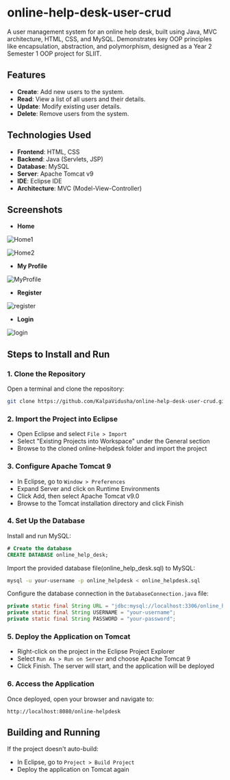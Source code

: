 # online-help-desk-user-crud
 A user management system for an online help desk, built using Java, MVC architecture, HTML, CSS, and MySQL. Demonstrates key OOP principles like encapsulation, abstraction, and polymorphism, designed as a Year 2 Semester 1 OOP project for SLIIT.

## Features

- **Create**: Add new users to the system.
- **Read**: View a list of all users and their details.
- **Update**: Modify existing user details.
- **Delete**: Remove users from the system.

## Technologies Used

- **Frontend**: HTML, CSS
- **Backend**: Java (Servlets, JSP)
- **Database**: MySQL
- **Server**: Apache Tomcat v9
- **IDE**: Eclipse IDE
- **Architecture**: MVC (Model-View-Controller)

## Screenshots

- **Home**

![Home1](https://github.com/user-attachments/assets/cd628985-c885-4f05-9bbe-c14e8ba9793c)

![Home2](https://github.com/user-attachments/assets/17d3cc99-8575-4fb4-9071-07c6e90c2e03)

- **My Profile**

![MyProfile](https://github.com/user-attachments/assets/4ca839f6-5143-4ad4-b588-bc464f76fd73)

- **Register**
  
![register](https://github.com/user-attachments/assets/e26e9517-22f3-42f9-b0e3-444da83e7714)

- **Login**
  
![login](https://github.com/user-attachments/assets/1cdc1647-bfea-4097-885d-b0f2f4e8a5a3)


## Steps to Install and Run

### 1. Clone the Repository

Open a terminal and clone the repository:

```bash
git clone https://github.com/KalpaVidusha/online-help-desk-user-crud.git
```

### 2. Import the Project into Eclipse

- Open Eclipse and select `File > Import`
- Select "Existing Projects into Workspace" under the General section
- Browse to the cloned online-helpdesk folder and import the project

### 3. Configure Apache Tomcat 9

- In Eclipse, go to `Window > Preferences`
- Expand Server and click on Runtime Environments
- Click Add, then select Apache Tomcat v9.0
- Browse to the Tomcat installation directory and click Finish

### 4. Set Up the Database

Install and run MySQL:

```sql
# Create the database
CREATE DATABASE online_help_desk;
```

Import the provided database file(online_help_desk.sql) to MySQL:

```bash
mysql -u your-username -p online_helpdesk < online_helpdesk.sql
```

Configure the database connection in the `DatabaseConnection.java` file:

```java
private static final String URL = "jdbc:mysql://localhost:3306/online_helpdesk";
private static final String USERNAME = "your-username";
private static final String PASSWORD = "your-password";
```

### 5. Deploy the Application on Tomcat

- Right-click on the project in the Eclipse Project Explorer
- Select `Run As > Run on Server` and choose Apache Tomcat 9
- Click Finish. The server will start, and the application will be deployed

### 6. Access the Application

Once deployed, open your browser and navigate to:

```
http://localhost:8080/online-helpdesk
```

## Building and Running

If the project doesn't auto-build:

- In Eclipse, go to `Project > Build Project`
- Deploy the application on Tomcat again



